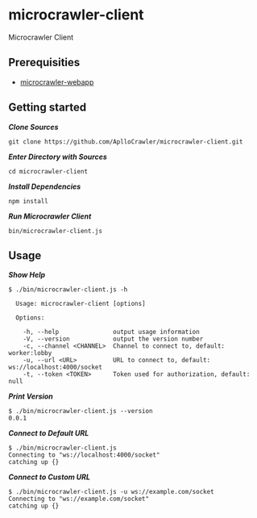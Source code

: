 # microcrawler-client
Microcrawler Client

## Prerequisities

- [microcrawler-webapp](https://github.com/ApolloCrawler/microcrawler-webapp)


## Getting started

***Clone Sources***

```
git clone https://github.com/AplloCrawler/microcrawler-client.git
```

***Enter Directory with Sources***

```
cd microcrawler-client
```

***Install Dependencies***

```
npm install
```

***Run Microcrawler Client***

```
bin/microcrawler-client.js
```

## Usage

***Show Help***

```
$ ./bin/microcrawler-client.js -h

  Usage: microcrawler-client [options]

  Options:

    -h, --help               output usage information
    -V, --version            output the version number
    -c, --channel <CHANNEL>  Channel to connect to, default: worker:lobby
    -u, --url <URL>          URL to connect to, default: ws://localhost:4000/socket
    -t, --token <TOKEN>      Token used for authorization, default: null

```

***Print Version***

```
$ ./bin/microcrawler-client.js --version
0.0.1
```

***Connect to Default URL***

```
$ ./bin/microcrawler-client.js
Connecting to "ws://localhost:4000/socket"
catching up {}
```

***Connect to Custom URL***

```
$ ./bin/microcrawler-client.js -u ws://example.com/socket
Connecting to "ws://example.com/socket"
catching up {}
```
